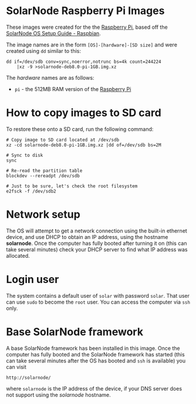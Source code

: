 # SolarNode Raspberry Pi Images

These images were created for the the [Raspberry Pi][1], based 
off the [SolarNode OS Setup Guide - Raspbian][2].

The image names are in the form `[OS]-[hardware]-[SD size]` and were
created using `dd` similar to this:

	dd if=/dev/sdb conv=sync,noerror,notrunc bs=4k count=244224 
		|xz -9 >solarnode-deb8.0-pi-1GB.img.xz

The *hardware* names are as follows:

 * `pi` - the 512MB RAM version of the [Raspberry Pi][1]
 	
# How to copy images to SD card

To restore these onto a SD card, run the following command:

	# Copy image to SD card located at /dev/sdb
	xz -cd solarnode-deb8.0-pi-1GB.img.xz |dd of=/dev/sdb bs=2M
	
	# Sync to disk
	sync
	
	# Re-read the partition table
	blockdev --rereadpt /dev/sdb
	
	# Just to be sure, let's check the root filesystem
	e2fsck -f /dev/sdb2

# Network setup

The OS will attempt to get a network connection using the built-in
ethernet device, and use DHCP to obtain an IP address, using the hostname
**solarnode**. Once the computer has fully booted after turning it on (this
can take several minutes) check your DHCP server to find what IP address was
allocated.

# Login user

The system contains a default user of `solar` with password `solar`. That user can
use `sudo` to become the `root` user. You can access the computer via `ssh` only.

# Base SolarNode framework

A base SolarNode framework has been installed in this image. Once the computer has
fully booted and the SolarNode framework has started (this can take several minutes
after the OS has booted and `ssh` is available) you can visit

	http://solarnode/

where `solarnode` is the IP address of the device, if your DNS server does not
support using the _solarnode_ hostname.

  [1]: https://www.raspberrypi.org/
  [2]: https://github.com/SolarNetwork/solarnetwork/wiki/SolarNode-OS-Setup-Guide-Raspbian
